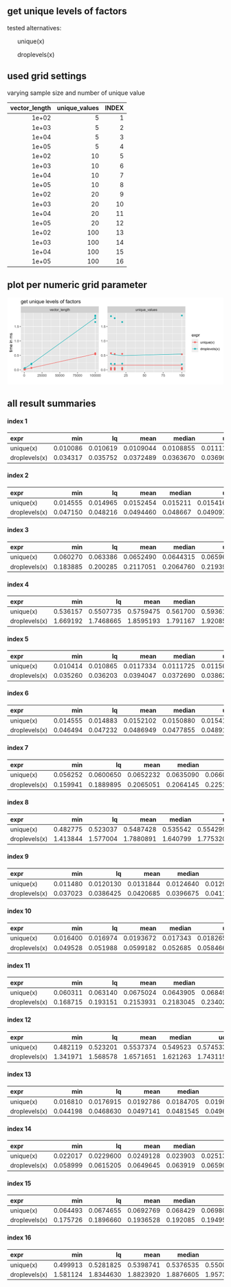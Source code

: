 ## get unique levels of factors



tested alternatives:

<ul>
unique(x)</ul><ul>droplevels(x)
</ul>


## used grid settings 

varying sample size and number of unique value


| vector_length| unique_values| INDEX|
|-------------:|-------------:|-----:|
|         1e+02|             5|     1|
|         1e+03|             5|     2|
|         1e+04|             5|     3|
|         1e+05|             5|     4|
|         1e+02|            10|     5|
|         1e+03|            10|     6|
|         1e+04|            10|     7|
|         1e+05|            10|     8|
|         1e+02|            20|     9|
|         1e+03|            20|    10|
|         1e+04|            20|    11|
|         1e+05|            20|    12|
|         1e+02|           100|    13|
|         1e+03|           100|    14|
|         1e+04|           100|    15|
|         1e+05|           100|    16|


## plot per numeric grid parameter 

![](
benchmark_grid_num.png
)



##  all result summaries 

#### index 1

|expr          |      min|       lq|      mean|    median|       uq|      max| neval|
|:-------------|--------:|--------:|---------:|---------:|--------:|--------:|-----:|
|unique(x)     | 0.010086| 0.010619| 0.0109044| 0.0108855| 0.011111| 0.014637|   100|
|droplevels(x) | 0.034317| 0.035752| 0.0372489| 0.0363670| 0.036900| 0.100614|   100|


#### index 2

|expr          |      min|       lq|      mean|   median|        uq|      max| neval|
|:-------------|--------:|--------:|---------:|--------:|---------:|--------:|-----:|
|unique(x)     | 0.014555| 0.014965| 0.0152454| 0.015211| 0.0154160| 0.017056|   100|
|droplevels(x) | 0.047150| 0.048216| 0.0494460| 0.048667| 0.0490975| 0.111315|   100|


#### index 3

|expr          |      min|       lq|      mean|    median|       uq|      max| neval|
|:-------------|--------:|--------:|---------:|---------:|--------:|--------:|-----:|
|unique(x)     | 0.060270| 0.063386| 0.0652490| 0.0644315| 0.065969| 0.088929|   100|
|droplevels(x) | 0.183885| 0.200285| 0.2117051| 0.2064760| 0.219391| 0.279415|   100|


#### index 4

|expr          |      min|        lq|      mean|   median|        uq|      max| neval|
|:-------------|--------:|---------:|---------:|--------:|---------:|--------:|-----:|
|unique(x)     | 0.536157| 0.5507735| 0.5759475| 0.561700| 0.5936185| 0.719673|   100|
|droplevels(x) | 1.669192| 1.7468665| 1.8595193| 1.791167| 1.9208500| 2.297353|   100|


#### index 5

|expr          |      min|       lq|      mean|    median|       uq|      max| neval|
|:-------------|--------:|--------:|---------:|---------:|--------:|--------:|-----:|
|unique(x)     | 0.010414| 0.010865| 0.0117334| 0.0111725| 0.011562| 0.037802|   100|
|droplevels(x) | 0.035260| 0.036203| 0.0394047| 0.0372690| 0.038622| 0.132717|   100|


#### index 6

|expr          |      min|       lq|      mean|    median|       uq|      max| neval|
|:-------------|--------:|--------:|---------:|---------:|--------:|--------:|-----:|
|unique(x)     | 0.014555| 0.014883| 0.0152102| 0.0150880| 0.015416| 0.017179|   100|
|droplevels(x) | 0.046494| 0.047232| 0.0486949| 0.0477855| 0.048913| 0.099712|   100|


#### index 7

|expr          |      min|        lq|      mean|    median|       uq|      max| neval|
|:-------------|--------:|---------:|---------:|---------:|--------:|--------:|-----:|
|unique(x)     | 0.056252| 0.0600650| 0.0652232| 0.0635090| 0.066010| 0.153381|   100|
|droplevels(x) | 0.159941| 0.1889895| 0.2065051| 0.2064145| 0.225131| 0.311928|   100|


#### index 8

|expr          |      min|       lq|      mean|   median|        uq|      max| neval|
|:-------------|--------:|--------:|---------:|--------:|---------:|--------:|-----:|
|unique(x)     | 0.482775| 0.523037| 0.5487428| 0.535542| 0.5542995| 0.728693|   100|
|droplevels(x) | 1.413844| 1.577004| 1.7880891| 1.640799| 1.7753205| 2.736750|   100|


#### index 9

|expr          |      min|        lq|      mean|    median|        uq|      max| neval|
|:-------------|--------:|---------:|---------:|---------:|---------:|--------:|-----:|
|unique(x)     | 0.011480| 0.0120130| 0.0131844| 0.0124640| 0.0129355| 0.035219|   100|
|droplevels(x) | 0.037023| 0.0386425| 0.0420685| 0.0396675| 0.0411025| 0.107174|   100|


#### index 10

|expr          |      min|       lq|      mean|   median|        uq|      max| neval|
|:-------------|--------:|--------:|---------:|--------:|---------:|--------:|-----:|
|unique(x)     | 0.016400| 0.016974| 0.0193672| 0.017343| 0.0182655| 0.056334|   100|
|droplevels(x) | 0.049528| 0.051988| 0.0599182| 0.052685| 0.0584660| 0.177817|   100|


#### index 11

|expr          |      min|       lq|      mean|    median|        uq|      max| neval|
|:-------------|--------:|--------:|---------:|---------:|---------:|--------:|-----:|
|unique(x)     | 0.060311| 0.063140| 0.0675024| 0.0643905| 0.0684905| 0.125542|   100|
|droplevels(x) | 0.168715| 0.193151| 0.2153931| 0.2183045| 0.2340280| 0.287615|   100|


#### index 12

|expr          |      min|       lq|      mean|   median|       uq|      max| neval|
|:-------------|--------:|--------:|---------:|--------:|--------:|--------:|-----:|
|unique(x)     | 0.482119| 0.523201| 0.5537374| 0.549523| 0.574533| 0.665758|   100|
|droplevels(x) | 1.341971| 1.568578| 1.6571651| 1.621263| 1.743115| 1.958939|   100|


#### index 13

|expr          |      min|        lq|      mean|    median|       uq|      max| neval|
|:-------------|--------:|---------:|---------:|---------:|--------:|--------:|-----:|
|unique(x)     | 0.016810| 0.0176915| 0.0192786| 0.0184705| 0.019803| 0.037515|   100|
|droplevels(x) | 0.044198| 0.0468630| 0.0497141| 0.0481545| 0.049692| 0.123656|   100|


#### index 14

|expr          |      min|        lq|      mean|   median|        uq|      max| neval|
|:-------------|--------:|---------:|---------:|--------:|---------:|--------:|-----:|
|unique(x)     | 0.022017| 0.0229600| 0.0249128| 0.023903| 0.0251330| 0.080565|   100|
|droplevels(x) | 0.058999| 0.0615205| 0.0649645| 0.063919| 0.0659075| 0.133660|   100|


#### index 15

|expr          |      min|        lq|      mean|   median|        uq|      max| neval|
|:-------------|--------:|---------:|---------:|--------:|---------:|--------:|-----:|
|unique(x)     | 0.064493| 0.0674655| 0.0692769| 0.068429| 0.0698025| 0.104181|   100|
|droplevels(x) | 0.175726| 0.1896660| 0.1936528| 0.192085| 0.1949550| 0.246246|   100|


#### index 16

|expr          |      min|        lq|      mean|    median|        uq|      max| neval|
|:-------------|--------:|---------:|---------:|---------:|---------:|--------:|-----:|
|unique(x)     | 0.499913| 0.5281825| 0.5398741| 0.5376535| 0.5500355| 0.607333|   100|
|droplevels(x) | 1.581124| 1.8344630| 1.8823920| 1.8876605| 1.9573605| 2.174025|   100|


